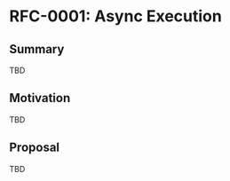<!-- === OmniNode:Metadata ===
metadata_version: 0.1.0
protocol_version: 0.1.0
owner: OmniNode Team
copyright: OmniNode Team
schema_version: 0.1.0
name: rfc-0001-async-execution.md
version: 1.0.0
uuid: 97525c42-af72-45af-b4a0-612479318631
author: OmniNode Team
created_at: '2025-05-28T12:40:27.107695'
last_modified_at: '1970-01-01T00:00:00Z'
description: Stamped by MarkdownHandler
state_contract: state_contract://default
lifecycle: active
hash: '0000000000000000000000000000000000000000000000000000000000000000'
entrypoint: markdown://rfc-0001-async-execution
namespace: markdown://rfc-0001-async-execution
meta_type: tool

<!-- === /OmniNode:Metadata === -->
# RFC-0001: Async Execution

## Summary
TBD

## Motivation
TBD

## Proposal
TBD

